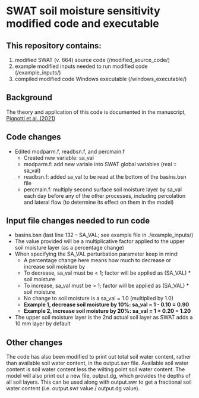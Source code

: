 # SWAT soil moisture sensitivity modified code and executable

## This repository contains:
1. modified SWAT (v. 664) source code (/modified_source_code/)
2. example modified inputs needed to run modified code (/example_inputs/)
3. compiled modified code Windows executable (/windows_executable/)

## Background
The theory and application of this code is documented in the manuscript, [Pignotti et al. (2021)](https://www.sciencedirect.com/science/article/abs/pii/S136481522100205X)

## Code changes
- Edited modparm.f, readbsn.f, and percmain.f
  - Created new variable: sa_val
  - modparm.f: add new variale into SWAT global variables (real :: sa_val)
  - readbsn.f: added sa_val to be read at the bottom of the basins.bsn file
  - percmain.f: multiply second surface soil moisture layer by sa_val each day before any of the other processes, including percolation and lateral flow (to determine its effect on them in the model)

## Input file changes needed to run code
- basins.bsn (last line 132 – SA_VAL; see example file in ./example_inputs/)
- The value provided will be a multiplicative factor applied to the upper soil moisture layer (as a percentage change)
- When specifying the SA_VAL perturbation parameter keep in mind:
  - A percentage change here means how much to decrease or increase soil moisture by
  - To decrease, sa_val must be < 1; factor will be applied as (SA_VAL) * soil moisture
  - To increase, sa_val must be > 1; factor will be applied as (SA_VAL) * soil moisture
  - No change to soil moisture is a sa_val = 1.0 (multiplied by 1.0)
  - **Example 1, decrease soil moisture by 10%: sa_val = 1 - 0.10 = 0.90**
  - **Example 2, increase soil moisture by 20%: sa_val = 1 + 0.20 = 1.20**
- The upper soil moisture layer is the 2nd actual soil layer as SWAT adds a 10 mm layer by default

## Other changes
The code has also been modified to print out total soil water content, rather than available soil water content, in the output.swr file. Available soil water content is soil water content less the wilting point soil water content. The model will also print out a new file, output.dg, which provides the depths of all soil layers. This can be used along with output.swr to get a fractional soil water content (i.e. output.swr value / output.dg value).
